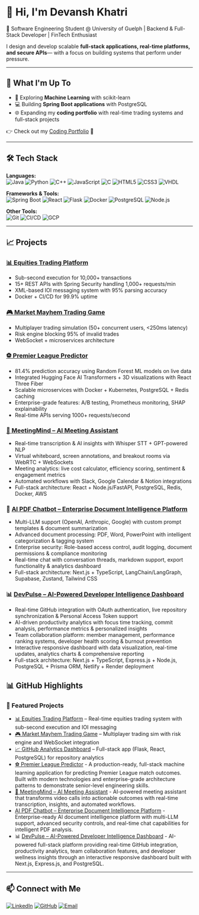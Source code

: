 # 👋 Hi, I'm Devansh Khatri  

🚀 Software Engineering Student @ University of Guelph | Backend & Full-Stack Developer | FinTech Enthusiast  

I design and develop scalable **full-stack applications, real-time platforms, and secure APIs**— with a focus on building systems that perform under pressure. 

---
## 🚀 What I'm Up To  

- 🤖 Exploring **Machine Learning** with scikit-learn  
- 💻 Building **Spring Boot applications** with PostgreSQL  
- 🌐 Expanding my **coding portfolio** with real-time trading systems and full-stack projects  

👉 Check out my [Coding Portfolio](https://devansh7.netlify.app/) 🌟

---

## 🛠️ Tech Stack  

 
**Languages:**  
![Java](https://img.shields.io/badge/Java-ED8B00?style=for-the-badge&logo=java&logoColor=white) ![Python](https://img.shields.io/badge/Python-3776AB?style=for-the-badge&logo=python&logoColor=white) ![C++](https://img.shields.io/badge/C++-00599C?style=for-the-badge&logo=cplusplus&logoColor=white) ![JavaScript](https://img.shields.io/badge/JavaScript-F7DF1E?style=for-the-badge&logo=javascript&logoColor=black) ![C](https://img.shields.io/badge/C-00599C?style=for-the-badge&logo=c&logoColor=white) ![HTML5](https://img.shields.io/badge/HTML5-E34F26?style=for-the-badge&logo=html5&logoColor=white) ![CSS3](https://img.shields.io/badge/CSS3-1572B6?style=for-the-badge&logo=css3&logoColor=white) ![VHDL](https://img.shields.io/badge/VHDL-008080?style=for-the-badge&logoColor=white)


**Frameworks & Tools:**  
![Spring Boot](https://img.shields.io/badge/Spring_Boot-6DB33F?style=for-the-badge&logo=springboot&logoColor=white)  ![React](https://img.shields.io/badge/React-20232A?style=for-the-badge&logo=react&logoColor=61DAFB)  ![Flask](https://img.shields.io/badge/Flask-000000?style=for-the-badge&logo=flask&logoColor=white)  ![Docker](https://img.shields.io/badge/Docker-2496ED?style=for-the-badge&logo=docker&logoColor=white)  ![PostgreSQL](https://img.shields.io/badge/PostgreSQL-316192?style=for-the-badge&logo=postgresql&logoColor=white)  ![Node.js](https://img.shields.io/badge/Node.js-339933?style=for-the-badge&logo=nodedotjs&logoColor=white) 

**Other Tools:**  
![Git](https://img.shields.io/badge/Git-F05032?style=for-the-badge&logo=git&logoColor=white)  ![CI/CD](https://img.shields.io/badge/CI/CD-4285F4?style=for-the-badge&logo=googlecloud&logoColor=white)  ![GCP](https://img.shields.io/badge/Google_Cloud-4285F4?style=for-the-badge&logo=googlecloud&logoColor=white)  

---

## 📈 Projects  

### [📊 Equities Trading Platform](https://github.com/devansh054/Trading-Platform)  
- Sub-second execution for 10,000+ transactions  
- 15+ REST APIs with Spring Security handling 1,000+ requests/min  
- XML-based IOI messaging system with 95% parsing accuracy  
- Docker + CI/CD for 99.9% uptime  

### [🎮 Market Mayhem Trading Game](https://github.com/devansh054/Market-mayhem-trading-game)  
- Multiplayer trading simulation (50+ concurrent users, <250ms latency)  
- Risk engine blocking 95% of invalid trades  
- WebSocket + microservices architecture
  
### [⚽ Premier League Predictor](https://github.com/devansh054/PL2025_ML_Predictor)
- 81.4% prediction accuracy using Random Forest ML models on live data
- Integrated Hugging Face AI Transformers + 3D visualizations with React Three Fiber
- Scalable microservices with Docker + Kubernetes, PostgreSQL + Redis caching
- Enterprise-grade features: A/B testing, Prometheus monitoring, SHAP explainability
- Real-time APIs serving 1000+ requests/second

### [🤖 MeetingMind – AI Meeting Assistant](https://github.com/devansh054/MeetingMind)
- Real-time transcription & AI insights with Whisper STT + GPT-powered NLP
- Virtual whiteboard, screen annotations, and breakout rooms via WebRTC + WebSockets
- Meeting analytics: live cost calculator, efficiency scoring, sentiment & engagement metrics
- Automated workflows with Slack, Google Calendar & Notion integrations
- Full-stack architecture: React + Node.js/FastAPI, PostgreSQL, Redis, Docker, AWS

### 🤖 [AI PDF Chatbot – Enterprise Document Intelligence Platform](https://github.com/devansh054/ai_pdf_chatbot)
- Multi-LLM support (OpenAI, Anthropic, Google) with custom prompt templates & document summarization
- Advanced document processing: PDF, Word, PowerPoint with intelligent categorization & tagging system
- Enterprise security: Role-based access control, audit logging, document permissions & compliance monitoring
- Real-time chat with conversation threads, markdown support, export functionality & analytics dashboard
- Full-stack architecture: Next.js + TypeScript, LangChain/LangGraph, Supabase, Zustand, Tailwind CSS

### 📊 [DevPulse – AI-Powered Developer Intelligence Dashboard](https://github.com/devansh054/dev-pulse)
- Real-time GitHub integration with OAuth authentication, live repository synchronization & Personal Access Token support
- AI-driven productivity analytics with focus time tracking, commit analysis, performance metrics & personalized insights
- Team collaboration platform: member management, performance ranking systems, developer health scoring & burnout prevention
- Interactive responsive dashboard with data visualization, real-time updates, analytics charts & comprehensive reporting
- Full-stack architecture: Next.js + TypeScript, Express.js + Node.js, PostgreSQL + Prisma ORM, Netlify + Render deployment

## 📊 GitHub Highlights  

<!-- Temporarily hiding stats until more commits
<p align="center">
  <img src="https://github-readme-stats.vercel.app/api?username=devansh054&show_icons=true&theme=tokyonight" alt="Devansh's GitHub stats" />
</p>
-->

### 🔹 Featured Projects
- [📊 Equities Trading Platform](https://github.com/devansh054/Trading-Platform) – Real-time equities trading system with sub-second execution and IOI messaging
- [🎮 Market Mayhem Trading Game](https://github.com/devansh054/Market-mayhem-trading-game) – Multiplayer trading sim with risk engine and WebSocket integration
- [📈 GitHub Analytics Dashboard](https://github.com/devansh054) – Full-stack app (Flask, React, PostgreSQL) for repository analytics
- [⚽ Premier League Predictor](https://github.com/devansh054/PL2025_ML_Predictor) - A production-ready, full-stack machine learning application for predicting Premier League match outcomes. Built with modern technologies and enterprise-grade architecture patterns to demonstrate senior-level engineering skills.
- [🤖 MeetingMind – AI Meeting Assistant](https://github.com/devansh054/MeetingMind) - AI-powered meeting assistant that transforms video calls into actionable outcomes with real-time transcription, insights, and automated workflows.
- [AI PDF Chatbot – Enterprise Document Intelligence Platform](https://github.com/devansh054/ai_pdf_chatbot) - Enterprise-ready AI document intelligence platform with multi-LLM support, advanced security controls, and real-time chat capabilities for intelligent PDF analysis.
- 📊 [DevPulse – AI-Powered Developer Intelligence Dashboard](https://github.com/devansh054/dev-pulse) - AI-powered full-stack platform providing real-time GitHub integration, productivity analytics, team collaboration features, and developer wellness insights through an interactive responsive dashboard built with Next.js, Express.js, and PostgreSQL.

---

## 📫 Connect with Me  

[![LinkedIn](https://img.shields.io/badge/LinkedIn-0077B5?style=for-the-badge&logo=linkedin&logoColor=white)](https://linkedin.com/in/devansh-khatri-aaa7832bb/)  [![GitHub](https://img.shields.io/badge/GitHub-100000?style=for-the-badge&logo=github&logoColor=white)](https://github.com/devansh054)  [![Email](https://img.shields.io/badge/Email-D14836?style=for-the-badge&logo=gmail&logoColor=white)](mailto:ddevansh@uoguelph.ca)  
